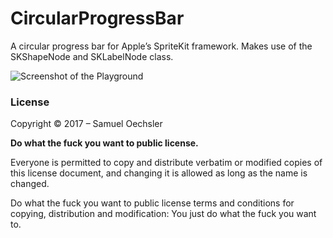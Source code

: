 # CircularProgressBar

A circular progress bar for Apple’s SpriteKit framework. 
Makes use of the SKShapeNode and SKLabelNode class.

![][image-1]

### License
Copyright © 2017 – Samuel Oechsler

**Do what the fuck you want to public license.** 

Everyone is permitted to copy and distribute verbatim or modified copies of this license document, and changing it is allowed as long as the name is changed. 

Do what the fuck you want to public license terms and conditions for copying, distribution and modification: 
You just do what the fuck you want to.

[image-1]:	./Screenshot.png "Screenshot of the Playground"